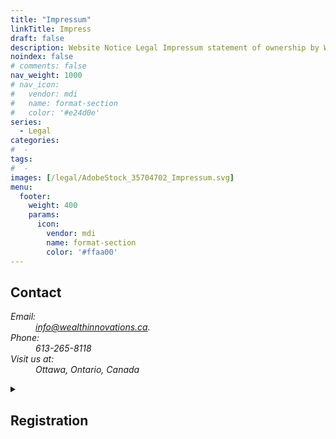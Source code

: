 ```yaml
---
title: "Impressum"
linkTitle: Impress
draft: false
description: Website Notice Legal Impressum statement of ownership by Wealth Innovations Inc OCN 2422036
noindex: false
# comments: false
nav_weight: 1000
# nav_icon:
#   vendor: mdi
#   name: format-section
#   color: '#e24d0e'
series:
  - Legal
categories:
#  - 
tags:
#  - 
images: [/legal/AdobeStock_35704702_Impressum.svg]
menu:
  footer:
    weight: 400
    params:
      icon:
        vendor: mdi
        name: format-section
        color: '#ffaa00'
---
```

<main id="main" class="w3-content w3-padding-large w3-pale-yellow">
<section class="s12 m6 l4 w3-mobile w3-card-4 w3-pale-green">
<h2 class="w3-green">Contact</h2>
        
<address class="w3-padding-large">
<dl>
<dt>Email:</dt>
<dd> <a href="email:info@wealthinnovations.ca">info@wealthinnovations.ca</a>.</dd>
<dt>Phone:</dt>
<dd> 613-265-8118</dd>
<dt>Visit us at:</dt>
<dd>Ottawa, Ontario, Canada</dd>
</dl>
</address>  
</section>
    
<section class="s12 m8 l5 w3-mobile w3-card-4 w3-padding-large w3-pale-blue">
<details>
<summary>
<h2 class="w3-blue">Registration</h2>
</summary>
      
<dl>
<dt>Corporation Name: </dt>
<dd>WEALTH INNOVATIONS INC.</dd>
<dt>Business Number (BN):</dt>
<dd> 808954572</dd>
<dt>Ontario Corporation Number (OCN): </dt>
<dd>2422036</dd>
<dt>Incorporation Date:</dt>
<dd> June 09, 2014</dd>
<dt>Type:</dt>
<dd> Ontario Business Corporation</dd>
<dt>Status:</dt>
<dd> Active</dd>
<dt>Governing Jurisdiction:</dt>
<dd> Canada - Ontario</dd>
<dt>Registered or Head Office Address:</dt>
<dd> Ottawa, Ontario, Canada</dd>
</dl>
</details>
</section>
</main>
